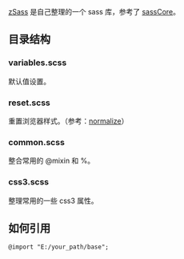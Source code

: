 [zSass](https://github.com/zhuyujia/zSass) 是自己整理的一个 sass 库，参考了 [sassCore](https://github.com/marvin1023/sassCore)。

## 目录结构 ##

### variables.scss ###

默认值设置。

### reset.scss ###

重置浏览器样式。（参考：[normalize](https://github.com/necolas/normalize.css/)）

### common.scss ###

整合常用的 @mixin 和 %。

### css3.scss ###

整理常用的一些 css3 属性。

## 如何引用 ##

    @import "E:/your_path/base";